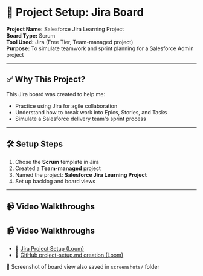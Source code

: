 # 📁 Project Setup: Jira Board

**Project Name:** Salesforce Jira Learning Project  
**Board Type:** Scrum  
**Tool Used:** Jira (Free Tier, Team-managed project)  
**Purpose:** To simulate teamwork and sprint planning for a Salesforce Admin project

---

## ✅ Why This Project?
This Jira board was created to help me:
- Practice using Jira for agile collaboration
- Understand how to break work into Epics, Stories, and Tasks
- Simulate a Salesforce delivery team's sprint process

---

## 🛠️ Setup Steps

1. Chose the **Scrum** template in Jira
2. Created a **Team-managed** project
3. Named the project: **Salesforce Jira Learning Project**
4. Set up backlog and board views

---

## 📹 Video Walkthroughs

## 📹 Video Walkthroughs

- 🎥 [Jira Project Setup (Loom)]([LOOM_LINK_FOR_JIRA_VIDEO](https://www.loom.com/share/e379c51c861043369f18cf661ca355bd?sid=2bc7c925-8870-44f6-b48e-e79105c4ca93))
- 🎥 [GitHub project-setup.md creation (Loom)](LOOM_LINK_FOR_GITHUB_VIDEO)


📸 Screenshot of board view also saved in `screenshots/` folder
